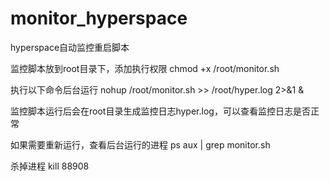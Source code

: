 # monitor_hyperspace
hyperspace自动监控重启脚本


监控脚本放到root目录下，添加执行权限
chmod +x /root/monitor.sh

执行以下命令后台运行
nohup /root/monitor.sh >> /root/hyper.log 2>&1 &

监控脚本运行后会在root目录生成监控日志hyper.log，可以查看监控日志是否正常

如果需要重新运行，查看后台运行的进程
ps aux | grep monitor.sh

杀掉进程
kill 88908
